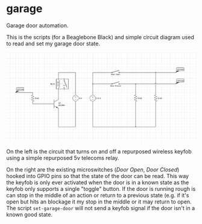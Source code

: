 garage
======

Garage door automation.

This is the scripts (for a Beaglebone Black) and simple circuit diagram used to
read and set my garage door state.

![Circuit Diagram](circuit.png "Circuit Diagram")

On the left is the circuit that turns on and off a repurposed wireless keyfob using a simple repurposed 5v telecoms relay.

On the right are the existing microswitches (_Door Open_, _Door Closed_) hooked into GPIO pins so that the state of the door can be read. This way the keyfob is only ever activated when the door is in a known state as the keyfob only supports a single "toggle" button. If the door is running rough is can stop in the middle of an action or return to a previous state (e.g. if it's open but hits an blockage it my stop in the middle or it may return to open. The script `set-garage-door` will not send a keyfob signal if the door isn't in a known good state.
